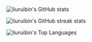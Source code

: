 

![liuruibin's GitHub stats](https://github-readme-stats.vercel.app/api?username=liuruibin&show_icons=true&theme=prussian&count_private=true)


![liuruibin's GitHub streak stats](https://github-readme-streak-stats.herokuapp.com/?user=liuruibin&theme=highcontrast)


![liuruibin's Top Languages](https://github-readme-stats.vercel.app/api/top-langs/?username=liuruibin&theme=vue-dark&show_icons=true&hide_border=true&layout=compact)
